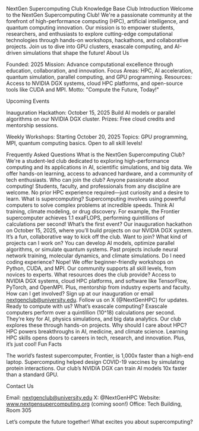 NextGen Supercomputing Club Knowledge Base
Club Introduction
Welcome to the NextGen Supercomputing Club! We're a passionate community at the forefront of high-performance computing (HPC), artificial intelligence, and quantum computing innovation. Our mission is to empower students, researchers, and enthusiasts to explore cutting-edge computational technologies through hands-on workshops, hackathons, and collaborative projects. Join us to dive into GPU clusters, exascale computing, and AI-driven simulations that shape the future!
About Us

Founded: 2025
Mission: Advance computational excellence through education, collaboration, and innovation.
Focus Areas: HPC, AI acceleration, quantum simulation, parallel computing, and GPU programming.
Resources: Access to NVIDIA DGX systems, cloud HPC platforms, and open-source tools like CUDA and MPI.
Motto: "Compute the Future, Today!"

Upcoming Events

Inauguration Hackathon: October 15, 2025
Build AI models or parallel algorithms on our NVIDIA DGX cluster.
Prizes: Free cloud credits and mentorship sessions.


Weekly Workshops: Starting October 20, 2025
Topics: GPU programming, MPI, quantum computing basics.
Open to all skill levels!



Frequently Asked Questions
What is the NextGen Supercomputing Club?
We're a student-led club dedicated to exploring high-performance computing and its applications in AI, scientific simulations, and big data. We offer hands-on learning, access to advanced hardware, and a community of tech enthusiasts.
Who can join the club?
Anyone passionate about computing! Students, faculty, and professionals from any discipline are welcome. No prior HPC experience required—just curiosity and a desire to learn.
What is supercomputing?
Supercomputing involves using powerful computers to solve complex problems at incredible speeds. Think AI training, climate modeling, or drug discovery. For example, the Frontier supercomputer achieves 1.1 exaFLOPS, performing quintillions of calculations per second!
What’s the first event?
Our inauguration hackathon on October 15, 2025, where you’ll build projects on our NVIDIA DGX system. It’s a fun, collaborative way to kick off the club. Want to join?
What kind of projects can I work on?
You can develop AI models, optimize parallel algorithms, or simulate quantum systems. Past projects include neural network training, molecular dynamics, and climate simulations.
Do I need coding experience?
Nope! We offer beginner-friendly workshops on Python, CUDA, and MPI. Our community supports all skill levels, from novices to experts.
What resources does the club provide?
Access to NVIDIA DGX systems, cloud HPC platforms, and software like TensorFlow, PyTorch, and OpenMPI. Plus, mentorship from industry experts and faculty.
How can I get involved?
Sign up at our inauguration or email nextgenclub@university.edu. Follow us on X (@NextGenHPC) for updates. Ready to compute with us?
What’s exascale computing?
Exascale computers perform over a quintillion (10^18) calculations per second. They’re key for AI, physics simulations, and big data analytics. Our club explores these through hands-on projects.
Why should I care about HPC?
HPC powers breakthroughs in AI, medicine, and climate science. Learning HPC skills opens doors to careers in tech, research, and innovation. Plus, it’s just cool!
Fun Facts

The world’s fastest supercomputer, Frontier, is 1,000x faster than a high-end laptop.
Supercomputing helped design COVID-19 vaccines by simulating protein interactions.
Our club’s NVIDIA DGX can train AI models 10x faster than a standard GPU.

Contact Us

Email: nextgenclub@university.edu
X: @NextGenHPC
Website: www.nextgensupercomputing.org (coming soon!)
Office: Tech Building, Room 305

Let’s compute the future together! What excites you about supercomputing?